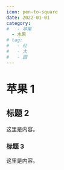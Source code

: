 ```yaml
---
icon: pen-to-square
date: 2022-01-01
category:
#   - 苹果
  - 水果
# tag:
#   - 红
#   - 大
#   - 圆
---
```


# 苹果 1

## 标题 2

这里是内容。

### 标题 3

这里是内容。

